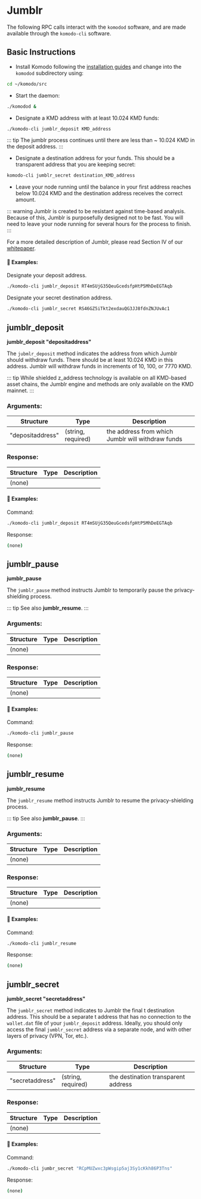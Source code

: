 # Jumblr

The following RPC calls interact with the `komodod` software, and are made available through the `komodo-cli` software.

## Basic Instructions

* Install Komodo following the [installation guides](../installations/basic-instructions.html#installing-basic-komodo-software) and change into the `komodod` subdirectory using: 
```bash
cd ~/komodo/src
```
* Start the daemon: 
```bash
./komodod &
```
* Designate a KMD address with at least 10.024 KMD funds: 
```bash
./komodo-cli jumblr_deposit KMD_address
```
::: tip
The jumblr process continues until there are less than ~ 10.024 KMD in the deposit address.
:::
* Designate a destination address for your funds. This should be a transparent address that you are keeping secret: 
```bash
komodo-cli jumblr_secret destination_KMD_address
```
* Leave your node running until the balance in your first address reaches below 10.024 KMD and the destination address receives the correct amount.

::: warning
Jumblr is created to be resistant against time-based analysis. Because of this, Jumblr is purposefully designed not to be fast. You will need to leave your node running for several hours for the process to finish.
:::

For a more detailed description of Jumblr, please read Section IV of our [whitepaper](https://komodoplatform.com/whitepaper).

#### :pushpin: Examples:

Designate your deposit address.

```bash
./komodo-cli jumblr_deposit RT4mSUjG35QeuGcedsfpHtP5MhDeEGTAqb
```

Designate your secret destination address.

```bash
./komodo-cli jumblr_secret RS46GZ5iTkt2exdauQG3JJ8fdnZNJUvAc1
```

## jumblr_deposit

**jumblr_deposit "depositaddress"**

The `jubmlr_deposit` method indicates the address from which Jumblr should withdraw funds. There should be at least 10.024 KMD in this address. Jumblr will withdraw funds in increments of 10, 100, or 7770 KMD.

::: tip
While shielded z_address technology is available on all KMD-based asset chains, the Jumblr engine and methods are only available on the KMD mainnet.
:::

### Arguments:

Structure|Type|Description
---------|----|-----------
"depositaddress"                             |(string, required)           |the address from which Jumblr will withdraw funds


### Response:

Structure|Type|Description
---------|----|-----------
(none)                                       |                             |

#### :pushpin: Examples:

Command:

```bash
./komodo-cli jumblr_deposit RT4mSUjG35QeuGcedsfpHtP5MhDeEGTAqb
```

Response:

```bash
(none)
```

## jumblr_pause

**jumblr_pause**

The `jumblr_pause` method instructs Jumblr to temporarily pause the privacy-shielding process.

::: tip
See also <b>jumblr_resume</b>.
:::

### Arguments:

Structure|Type|Description
---------|----|-----------
(none)                                       |                             |


### Response:

Structure|Type|Description
---------|----|-----------
(none)                                       |                             |

#### :pushpin: Examples:

Command:

```bash
./komodo-cli jumblr_pause
```

Response:

```bash
(none)
```

## jumblr_resume

**jumblr_resume**

The `jumblr_resume` method instructs Jumblr to resume the privacy-shielding process.

::: tip
See also <b>jumblr_pause</b>.
:::

### Arguments:

Structure|Type|Description
---------|----|-----------
(none)                                       |                             |


### Response:

Structure|Type|Description
---------|----|-----------
(none)                                       |                             |

#### :pushpin: Examples:

Command:

```bash
./komodo-cli jumblr_resume
```

Response:

```bash
(none)
```

## jumblr_secret

**jumblr_secret "secretaddress"**

The `jumblr_secret` method indicates to Jumblr the final t destination address. This should be a separate t address that has no connection to the `wallet.dat` file of your `jumblr_deposit` address. Ideally, you should only access the final `jumblr_secret` address via a separate node, and with other layers of privacy (VPN, Tor, etc.).

### Arguments:

Structure|Type|Description
---------|----|-----------
"secretaddress"                              |(string, required)           |the destination transparent address

### Response:

Structure|Type|Description
---------|----|-----------
(none)                                       |                             |

#### :pushpin: Examples:

Command:

```bash
./komodo-cli jumbr_secret "RCpMUZwxc3pWsgip5aj3Sy1cKkh86P3Tns"
```

Response:

```bash
(none)
```
